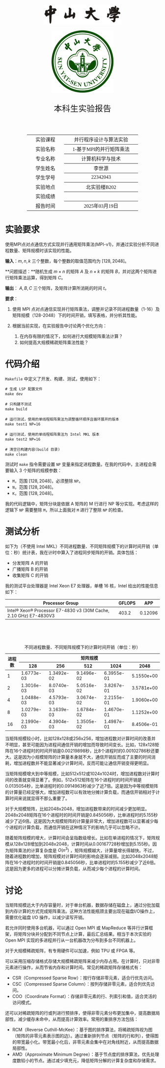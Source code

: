 <div class="cover" style="page-break-after:always;font-family:方正公文仿宋;width:100%;height:100%;border:none;margin: 0 auto;text-align:center;">
    <div style="width:50%;margin: 0 auto;height:0;padding-bottom:10%;">
        </br>
        <img src="../sysu-name.png" alt="校名" style="width:100%;"/>
    </div>
    </br></br>
    <div style="width:40%;margin: 0 auto;height:0;padding-bottom:40%;">
        <img src="../sysu.png" alt="校徽" style="width:100%;"/>
    </div>
    </br></br></br>
    <span style="font-family:华文黑体Bold;text-align:center;font-size:20pt;margin: 10pt auto;line-height:30pt;">本科生实验报告</span>
    </br>
    </br>
    <table style="border:none;text-align:center;width:72%;font-family:仿宋;font-size:14px; margin: 0 auto;">
    <tbody style="font-family:方正公文仿宋;font-size:12pt;">
        <tr style="font-weight:normal;"> 
            <td style="width:20%;text-align:center;">实验课程</td>
            <td style="width:40%;font-weight:normal;border-bottom: 1px solid;text-align:center;font-family:华文仿宋">并行程序设计与算法实验</td>
      </tr>
        <tr style="font-weight:normal;"> 
            <td style="width:20%;text-align:center;">实验名称</td>
            <td style="width:40%;font-weight:normal;border-bottom: 1px solid;text-align:center;font-family:华文仿宋">1-基于MPI的并行矩阵乘法</td>
      </tr>
        <tr style="font-weight:normal;"> 
            <td style="width:20%;text-align:center;">专业名称</td>
            <td style="width:40%;font-weight:normal;border-bottom: 1px solid;text-align:center;font-family:华文仿宋">计算机科学与技术</td>
      </tr>
        <tr style="font-weight:normal;"> 
            <td style="width:20%;text-align:center;">学生姓名</td>
            <td style="width:40%;font-weight:normal;border-bottom: 1px solid;text-align:center;font-family:华文仿宋">李世源</td>
      </tr>
        <tr style="font-weight:normal;"> 
            <td style="width:20%;text-align:center;">学生学号</td>
            <td style="width:40%;font-weight:normal;border-bottom: 1px solid;text-align:center;font-family:华文仿宋">22342043</td>
      </tr>
        <tr style="font-weight:normal;"> 
            <td style="width:20%;text-align:center;">实验地点</td>
            <td style="width:40%;font-weight:normal;border-bottom: 1px solid;text-align:center;font-family:华文仿宋">北实验楼B202</td>
      </tr>
        <tr style="font-weight:normal;"> 
            <td style="width:20%;text-align:center;">实验成绩</td>
            <td style="width:40%;font-weight:normal;border-bottom: 1px solid;text-align:center;font-family:华文仿宋"></td>
      </tr>
      <tr style="font-weight:normal;"> 
            <td style="width:20%;text-align:center;">报告时间</td>
            <td style="width:40%;font-weight:normal;border-bottom: 1px solid;text-align:center;font-family:华文仿宋">2025年03月19日</td>
      </tr>
    </tbody>              
    </table>
</div>



<!-- 注释语句：导出PDF时会在这里分页，使用 Typora Newsprint 主题放大 125% -->


# 实验要求


使用MPI点对点通信方式实现并行通用矩阵乘法(MPI-v1)，并通过实验分析不同进程数量、矩阵规模时该实现的性能。


**输入**：$m,n,k$ 三个整数，每个整数的取值范围均为 $[128, 2048]$。


**问题描述：**随机生成 $m\times n$ 的矩阵 $A$ 及 $n\times k$ 的矩阵 $B$，并对这两个矩阵进行矩阵乘法运算，得到矩阵 $C$。


**输出**： $A,B,C$ 三个矩阵，及矩阵计算所消耗的时间 $t$。

**要求**：


1. 使用 MPI 点对点通信实现并行矩阵乘法，调整并记录不同进程数量（1-16）及矩阵规模（128-2048）下的时间开销，填写表格，并分析其性能。


2. 根据当前实现，在实验报告中讨论两个优化方向：
   1. 在内存有限的情况下，如何进行大规模矩阵乘法计算？
   2. 如何提高大规模稀疏矩阵乘法性能？


# 代码介绍


`Makefile` 中定义了开发、构建、测试，使用如下：


```shell
# 生成 LSP 配置文件
make dev

# 只构建不测试
make build

# 运行测试，使用的单线程矩阵乘法为调整循环顺序且循环展开的版本
make test1 NP=16

# 运行测试，使用的单线程矩阵乘法为 Intel MKL 版本
make test2 NP=16

# 清空已构建内容(build 目录)
make clean
```


测试时 `make` 指令需要设置 `NP` 变量来指定进程数量。在我的代码中，主进程会需要输入 3 个矩阵的规模参数：


- `M`，范围 $[128,2048]$，必须整除 `NP`。
- `N`，范围 $[128,2048]$。
- `K`，范围 $[128,2048]$。


我的代码逻辑中，矩阵分块是依据 A 矩阵的 M 行进行 NP 等分实现。考虑这样的逻辑下 `NP` 需要整除 `M`，所以上面我对 `M` 进行了整除 `NP` 的检查。


# 测试分析


如下为（不使用 Intel MKL）不同进程数量、不同矩阵规模下的计算时间开销（单位：秒）统计表，我在计时中算入了进程同步矩阵的开销。具体包括：

- 分发矩阵 A 的开销
- 广播矩阵 B 的开销
- 收集矩阵 C 的开销

我的测试平台处理器是 Intel Xeon E7 处理器，单槽 16 核，Intel 给出的性能信息如下：

| Processor Group                                              | GFLOPS | APP     |
| ------------------------------------------------------------ | ------ | ------- |
| Intel® Xeon® Processor E7-4830 v3 (30M Cache, 2.10 GHz) E7-4830V3 | 403.2  | 0.12096 |

<table>
  <caption>
    不同进程数量、不同矩阵规模下的计算时间开销（单位：秒）
  </caption>
  <thead>
    <tr>
      <th rowspan="2">进程数</th>
      <th colspan="5">矩阵规模</th>
    </tr>
    <tr>
      <th>128</th>
      <th>256</th>
      <th>512</th>
      <th>1024</th>
      <th>2048</th>
    </tr>
  </thead>
  <tbody>
    <tr>
      <td>1</td>
      <td>1.6773e-03</td>
      <td>1.3492e-02</td>
      <td>9.1496e-02</td>
      <td>6.3955e-01</td>
      <td>5.1550e+00</td>
    </tr>
    <tr>
      <td>2</td>
      <td>1.3016e-03</td>
      <td>8.0740e-03</td>
      <td>5.0516e-02</td>
      <td>3.8267e-01</td>
      <td>3.5781e+00</td>
    </tr>
    <tr>
      <td>4</td>
      <td>1.0488e-03</td>
      <td>4.5793e-03</td>
      <td>3.0674e-02</td>
      <td>2.2155e-01</td>
      <td>1.9060e+00</td>
    </tr>
    <tr>
      <td>8</td>
      <td>1.0279e-03</td>
      <td>3.1639e-03</td>
      <td>1.6784e-02</td>
      <td>1.4670e-01</td>
      <td>1.1252e+00</td>
    </tr>
    <tr>
      <td>16</td>
      <td>2.1990e-03</td>
      <td>4.3904e-03</td>
      <td>1.3505e-02</td>
      <td>1.4987e-01</td>
      <td>8.4506e-01</td>
    </tr>
  </tbody>
</table>


当矩阵规模较小时，比如128x128或256x256，增加进程数对计算时间的改善并不明显，甚至可能因为进程间通信开销的增加而导致时间变长。比如，128x128矩阵在16个进程时的时间开销是0.00219898秒，比8个进程时的0.00102786秒还要大。这是因为小规模矩阵的计算量本身就不大，通信开销反而成了主要的时间消耗，增加进程数并不能显著减少计算时间，反而可能让通信开销变得更明显。


当矩阵规模增大到中等规模，比如512x512或1024x1024时，增加进程数对计算时间的改善就变得显著了。例如，512x512矩阵在16个进程时的时间开销是0.0135054秒，比单进程时的0.0914963秒减少了近7倍。这是因为中等规模矩阵的计算量已经足够大，增加进程数可以有效地分摊计算负载，而通信开销相对于计算时间来说就显得不那么重要了。


对于大规模矩阵，比如2048x2048，增加进程数带来的时间减少更加明显。2048x2048矩阵在16个进程时的时间开销是0.845056秒，比单进程时的5.155秒减少了近6倍。这是因为大规模矩阵的计算量非常大，增加进程数可以显著减少每个进程的计算负载，而通信开销在这种情况下的影响几乎可以忽略不计。


随着矩阵规模的增大，计算时间会呈指数级增长。比如在单进程的情况下，矩阵规模从128x128增加到2048x2048，计算时间从0.00167728秒增加到5.155秒。因为矩阵乘法的计算复杂度是 $O(n^3)$ ，矩阵规模越大，计算量增长得越快。不过，随着进程数的增加，矩阵规模对计算时间的影响会逐渐减弱。比如2048x2048矩阵在16个进程时的时间开销是0.845056秒，比单进程时的5.155秒减少了近6倍。这是因为更多的进程可以分摊计算负载，从而减少每个进程的计算时间。


# 讨论


当矩阵规模远大于内存容量时，对于单台机器，数据存储在磁盘上，通过分批加载到内存计算的方式完成矩阵乘法。这种方法性能瓶颈主要出现在磁盘I/O操作上，需要优化磁盘 I/O 操作，以减少读写开销。


若允许同时使用多台机器，可以通过 Open MPI 或 MapReduce 等并行计算框架，将矩阵分块并分配到不同节点上计算，最后汇总结果。相当于本次实验的 Open MPI 实现的多进程并行从一台机器改为分布到多台不同机器上。


对于大规模稀疏矩阵，有专用硬件可以加速，例如 TPU 或 FPGA 等。


可以采用压缩存储格式存储大规模稀疏矩阵来减少内存占用。在计算时，只对非零元素进行操作，从而节省内存和计算时间。常见的稀疏矩阵存储格式有：


- CSR（Compressed Sparse Row）：按行存储非零元素，适合行优先访问。
- CSC（Compressed Sparse Column）：按列存储非零元素，适合列优先访问。
- COO（Coordinate Format）：存储非零元素的行、列索引和值，适合灵活的访问模式。


还可以对稀疏矩阵的行或列进行预排序，使得非零元素分布更加集中，提高数据局部性，减少缓存未命中，从而提高计算效率。常用的重排序方法包括：


- RCM（Reverse Cuthill-McKee）：基于图的排序算法，将稀疏矩阵视为图（矩阵的非零元素表示图的边）。通过重新排列节点（矩阵的行和列），使得图的带宽最小化。带宽最小化后，非零元素会集中在对角线附近，从而提高数据局部性。
- AMD（Approximate Minimum Degree）：基于节点度的排序算法，优先处理度数较小的节点。通过减少填充元，降低矩阵分解的计算复杂度和存储需求。
